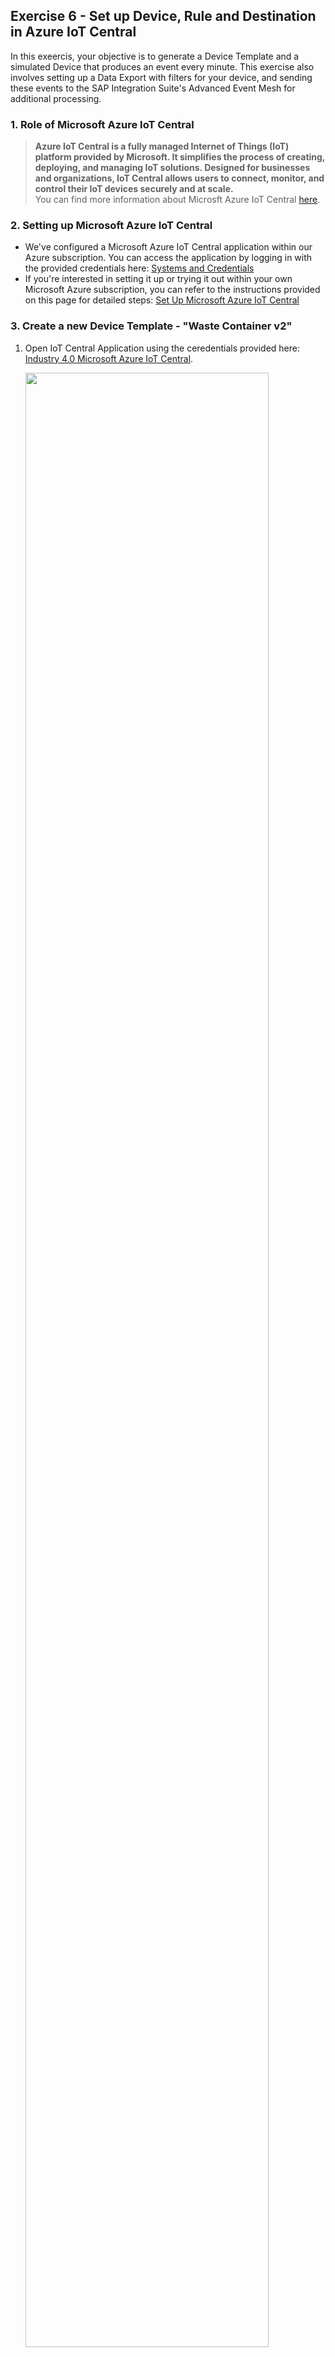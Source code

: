 ## Exercise 6 - Set up Device, Rule and Destination in Azure IoT Central    
In this exeercis, your objective is to generate a Device Template and a simulated Device that produces an event every minute. This exercise also involves setting up a Data Export with filters for your device, and sending these events to the SAP Integration Suite's Advanced Event Mesh for additional processing.

### 1. Role of Microsoft Azure IoT Central    
>
>**Azure IoT Central is a fully managed Internet of Things (IoT) platform provided by Microsoft. It simplifies the process of creating, deploying, and managing IoT solutions. Designed for businesses and organizations, IoT Central allows users to connect, monitor, and control their IoT devices securely and at scale.**     
>You can find more information about Microsft Azure IoT Central [here](https://azure.microsoft.com/en-in/products/iot-central).

### 2. Setting up Microsoft Azure IoT Central      
- We've configured a Microsoft Azure IoT Central application within our Azure subscription. You can access the application by logging in with the provided credentials here: [Systems and Credentials](../ex0/README.md/#4-systems-and-credentials)
- If you're interested in setting it up or trying it out within your own Microsoft Azure subscription, you can refer to the instructions provided on this page for detailed steps: [Set Up Microsoft Azure IoT Central](./SetUp_Azure_IoT.md)

### 3. Create a new Device Template  - "Waste Container v2"

1. Open IoT Central Application using the ceredentials provided here: [Industry 4.0 Microsoft Azure IoT Central](../ex0/README.md/#4-systems-and-credentials).

    <img src="./images/MSAzureIoTCentralHome.jpg" width="90%" height="90%" />
    <!-- ![plot](./images/MSAzureIoTCentralHome.jpg) -->

2. In this scenario, you will create a new device template based on your custom capabilities. Open **Extend Side Navigation** and Choose **Device templates** 

    <img src="./images/newdevice-template0.jpg" width="90%" height="90%" />

3. Select **New** to create a new device template. 

    <img src="./images/newdevice-template00.jpg" width="90%" height="90%" />

4. In the **Select type** > **Create a custom device template**, select **IoT Device** to create a custom device template. Choose **Next:Customize**.

    <img src="./images/newdevice-template1.jpg" width="90%" height="90%" />
    <!-- ![plot](./images/newdevice-template1.png) -->

5. In the **Device template name** field, enter **Waste Container v2**. Choose **Next: Review**.

   <img src="./images/newdevice-template2.jpg" width="90%" height="90%" />
   <!-- ![plot](./images/newdevice-template2.png) -->

6. Review and choose **Create**. 

   <img src="./images/newdevice-template3.jpg" width="90%" height="90%" />
   <!-- ![plot](./images/newdevice-template3.png) -->

7. Choose **Import a model** to import model file.

    <img src="./images/import-template1.jpg" width="90%" height="90%" />
    <img src="./images/import-template0.jpg" width="90%" height="90%" />
    <!-- ![plot](./images/import-template.png) -->

    **Note**: **Container-Data.json** file is available in [devicetemplate](./devicetemplate/) folder. Upload this model file.

    <img src="./images/model-imported.jpg" width="90%" height="90%" />
    <!-- ![plot](./images/model-imported.png) -->

8. Choose **Views** and the choose **Editing device and cloud data** to add a test view.

    <img src="./images/addview.jpg" width="90%" height="90%" />
    <!-- ![plot](./images/addview.png) -->

9. Select the fields as per your requirement. For a sample view, you can choose **Container ID**, **Container Type**, **Location ID** and **Status** fields and choose **Save**.

    <img src="./images/addview1.jpg" width="90%" height="90%" />
    <img src="./images/addview2.jpg" width="90%" height="90%" />
    <!-- ![plot](./images/addview1.png) -->

10. Choose **Publish**.

    <img src="./images/publish.jpg" width="90%" height="90%" />
    <img src="./images/publish1.jpg" width="90%" height="90%" />
    <img src="./images/publish2.jpg" width="90%" height="90%" />
    <!-- ![plot](./images/publish.png) -->

### 4. Create a new Device of template "Waste Container v2"

1. Choose **Devices** and then choose **+ New** to create a new device. 

    <img src="./images/newdevice00.jpg" width="90%" height="90%" />
    <!-- ![plot](./images/newdevice.png) -->

2. In the **Device Template** dropdown menu, choose the device template you created and then choose **Create**.

    <img src="./images/newdevice01.jpg" width="90%" height="90%" />
    <img src="./images/newdevice02.jpg" width="90%" height="90%" />
    <img src="./images/newdevice03.jpg" width="90%" height="90%" />
    <!-- ![plot](./images/newdevice1.png) -->


### 5. Configure Data Export

During this step, you'll initially establish a Destination, outlining the connection specifics for the Advanced Event Mesh. Afterward, you'll configure a Data Export to transmit event information when the device's Fill Level drops below 30.

1. Choose **Data export**, navigate to **Destinations** and then choose **New destination**

    <img src="./images/data-export00.jpg" width="90%" height="90%" />

2. Enter following values:
    - **Name: DEST-AEM-IN263-XXX** where XXX is the id from your email id.
    - **Destination type: Webhook**
    - **Callback URL: https://{Username}:{Password}@{Secured Rest HOST}/{Topic Subscription}** where Username, Password, Secured Rest HOST, Topic Subscription are noted in exercise 2.     
    <img src="./images/data-export01.jpg" width="90%" height="90%" />     
    Then choose **Save**.

3. Choose **Data export** and then choose **+ New Data Export** to create new Data export.

    <img src="./images/data-export02.jpg" width="90%" height="90%" />

4. Enter **EXPORT-IN263-XXX** as value where XXX is your id from email. 
   - Disable the Data export by switiching of the status 
   - In the **Type of data to export** dropdown menu, select **Telemetry** and then choose **+Filter**. 

    <img src="./images/data-export03.jpg" width="90%" height="90%" />

5. In the **Export the data if** dropdown menu, select **all of the conditions are true**. Add following filters as shown in following image:
    - Device Template = Waste Container v2
    - Filling Level LT 30
    - Waste Container / Status = Working    
    <img src="./images/data-export04.jpg" width="90%" height="90%" />

    <!-- ![plot](./images/dataexport-new.png) -->

6.  In the **Enrichments** section, choose **+Custom String** and enter the below key value pairs as shown below.
    - Application: Industry-40
    - DeviceName: Azure     
    <img src="./images/data-export05.jpg" width="90%" height="90%" />

7. In the **Enrichments** section, choose **+Property** and enter the below key value pairs as shown below.
    - ContainerID: Waste Container v2 / Container ID
    - System: Device name
    - DeviceTemplate: Device template name
    - Location: Waste Container v2 / Location Id     
    <img src="./images/data-export06.jpg" width="90%" height="90%" />

8. In the **Destinations** section, choose **+Destination** 

    <img src="./images/data-export07.jpg" width="90%" height="90%" />       

    Then select the detination created earlier in step 2 of part 5 and choose **Save**. 
    <img src="./images/data-export08.jpg" width="90%" height="90%" />    


### 6. Congratulations!

Congratulations on completing your Exercise 6! You have successfully created Device Template, Device and Data export with destination to send event to SAP Inetrgation Suite, Advanced Event Mesh. 

Let's Continue to - [Exercise 7 - Execute the End-to-End Scenario](../ex7/README.md)